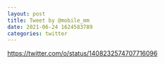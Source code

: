 ```yaml
--- 
layout: post 
title: Tweet by @mobile_mm 
date: 2021-06-24 1624583789 
categories: twitter 
--- 
```

https://twitter.com/o/status/1408232574707716096